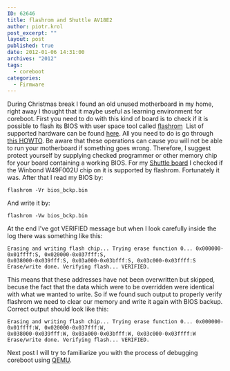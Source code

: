 ```yaml
---
ID: 62646
title: flashrom and Shuttle AV18E2
author: piotr.krol
post_excerpt: ""
layout: post
published: true
date: 2012-01-06 14:31:00
archives: "2012"
tags:
  - coreboot
categories:
  - Firmware
---
```

During Christmas break I found an old unused motherboard in my home, right away
I thought that it maybe useful as learning environment for coreboot. First you
need to do with this kind of board is to check if it is possible to flash its
BIOS with user space tool called [flashrom][1]  List of supported hardware can
be found [here][2]. All you need to do is go through [this HOWTO][3]. Be aware
that these operations can cause you will not be able to run your motherboard if
something goes wrong. Therefore, I suggest protect yourself by supplying checked
programmer or other memory chip for your board containing a working BIOS. For my
[Shuttle board][4] I checked if the Winbond W49F002U chip on it is supported by
flashrom. Fortunately it was. After that I read my BIOS by:

    flashrom -Vr bios_bckp.bin

And write it by:

    flashrom -Vw bios_bckp.bin

At the end I've got VERIFIED message but when I look carefully inside the log
there was something like this:

    Erasing and writing flash chip... Trying erase function 0... 0x000000-0x01ffff:S, 0x020000-0x037fff:S,
    0x038000-0x039fff:S, 0x03a000-0x03bfff:S, 0x03c000-0x03ffff:S Erase/write done. Verifying flash... VERIFIED.

This means that these addresses have not been overwritten but skipped, becuse
the fact that the data which were to be overridden were identical with what we
wanted to write. So if we found such output to properly verify flashrom we need
to clear our memory and write it again with BIOS backup. Correct output should
look like this:

    Erasing and writing flash chip... Trying erase function 0... 0x000000-0x01ffff:W, 0x020000-0x037fff:W,
    0x038000-0x039fff:W, 0x03a000-0x03bfff:W, 0x03c000-0x03ffff:W Erase/write done. Verifying flash... VERIFIED.  

Next post I will try to familiarize you with the process of debugging coreboot
using [QEMU][5].

 [1]: http://www.flashrom.org/
 [2]: http://www.flashrom.org/Supported_hardware
 [3]: http://www.flashrom.org/Board_Testing_HOWTO
 [4]: http://www.shuttle.eu/_archive/older/de/av18.htm
 [5]: http://wiki.qemu.org/Main_Page
